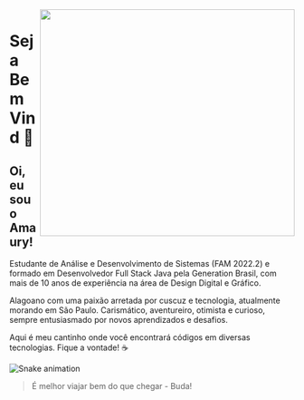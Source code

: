 <img align="right" width="450" height="400" src="https://user-images.githubusercontent.com/86973979/180609278-baf33bfa-27cf-4837-82f9-b552ec645684.png">
<h1> Seja Bem Vind 👋 </h1>

<h2> Oi, eu sou o Amaury! </h2>

Estudante de Análise e Desenvolvimento de Sistemas (FAM 2022.2) e formado em Desenvolvedor Full Stack Java pela Generation Brasil, com mais de 10 anos de experiência na área de Design Digital e Gráfico.

Alagoano com uma paixão arretada por cuscuz e tecnologia, atualmente morando em São Paulo. Carismático, aventureiro, otimista e curioso, sempre entusiasmado por novos aprendizados e desafios.

Aqui é meu cantinho onde você encontrará códigos em diversas tecnologias.
Fique a vontade! ☕

![Snake animation](https://github.com/amaurywag/amaurywag/blob/output/github-contribution-grid-snake.svg)

> É melhor viajar bem do que chegar - Buda!
